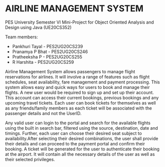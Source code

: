 # AIRLINE MANAGEMENT SYSTEM


PES University Semester VI Mini-Project for Object Oriented Analysis and Design using Java (UE20CS352)

Team members:
- Pankhuri Tayal	-	PES2UG20CS239
- Pranamya P Bhat -	PES2UG20CS246
- Pratheeksha P		- PES2UG20CS255
- R Harshita 		  - PES2UG20CS259




Airline Management System allows passengers to manage flight reservations for airlines. It will involve a range of features such as flight schedules, seat availability, fare management and payment processing. This system allows easy and quick ways for users to book and manage their flights. 
A new user would be required to sign up and set up their account. This account can access their current bookings, previous bookings and any upcoming travel tickets. Each user can book tickets for themselves as well as any friends/family members as each ticket will be associated with the passenger details and not the UserID.

Any valid user can login to the portal and search for the available flights using the built in search bar, filtered using the source, destination, date and timings. Further, each user can choose their desired seat subject to availability.After selecting their desired combinations, the user shall provide their details and can proceed to the payment portal and confirm their booking. A ticket will be generated for the user to authenticate their booking at the airport. It will contain all the necessary details of the user as well as their selected privileges.
